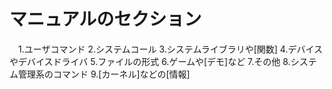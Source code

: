 # マニュアルのセクション
　1.ユーザコマンド
 2.システムコール
 3.システムライブラリや[関数]
 4.デバイスやデバイスドライバ
 5.ファイルの形式
 6.ゲームや[デモ]など
 7.その他
 8.システム管理系のコマンド
 9.[カーネル]などの[情報]
